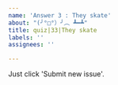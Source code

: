 ```yaml
---
name: 'Answer 3 : They skate'
about: "(╯°□°）╯︵ ┻━┻"
title: quiz|33|They skate
labels: ''
assignees: ''

---
```


Just click 'Submit new issue'.
